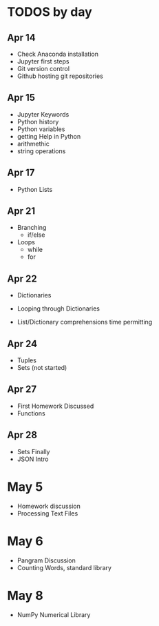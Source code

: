 # TODOS by day

## Apr 14

* Check Anaconda installation
* Jupyter first steps
* Git version control
* Github hosting git repositories

## Apr 15
* Jupyter Keywords
* Python history
* Python variables
* getting Help in Python
* arithmethic
* string operations

## Apr 17
* Python Lists

## Apr 21
* Branching
  * if/else
* Loops
  * while
  * for
  
## Apr 22
 * Dictionaries
 * Looping through Dictionaries

 * List/Dictionary comprehensions time permitting
  
 ## Apr 24
  * Tuples
  * Sets (not started)
  
  ## Apr 27
  * First Homework Discussed
  * Functions
  
  
  ## Apr 28
  * Sets Finally
  * JSON Intro
  
  # May 5
  * Homework discussion
  * Processing Text Files
  
  # May 6
  * Pangram Discussion
  * Counting Words, standard library
  
  # May 8
  
  * NumPy Numerical Library
   
  
  
  
